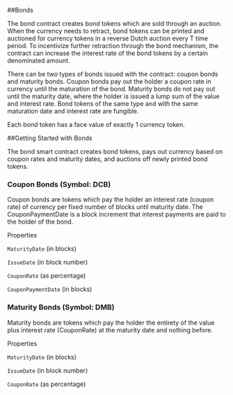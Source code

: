 ##Bonds

The bond contract creates bond tokens which are sold through an auction. When the currency needs to retract, bond tokens can be printed and auctioned for currency tokens in a reverse Dutch auction every T time period. To incentivize further retraction through the bond mechanism, the contract can increase the interest rate of the bond tokens by a certain denominated amount.

There can be two types of bonds issued with the contract: coupon bonds and maturity bonds. Coupon bonds pay out the holder a coupon rate in currency until the maturation of the bond. Maturity bonds do not pay out until the maturity date, where the holder is issued a lump sum of the value and interest rate. Bond tokens of the same type and with the same maturation date and interest rate are fungible.

Each bond token has a face value of exactly 1 currency token. 

##Getting Started with Bonds

The bond smart contract creates bond tokens, pays out currency based on coupon rates and maturity dates, and auctions off newly printed bond tokens. 

### Coupon Bonds (Symbol: DCB)

Coupon bonds are tokens which pay the holder an interest rate (coupon rate) of currency per fixed number of blocks until maturity date. The CouponPaymentDate is a block increment that interest payments are paid to the holder of the bond. 

Properties

`MaturityDate` (in blocks)

`IssueDate` (in block number)

`CouponRate` (as percentage)

`CouponPaymentDate` (in blocks)


### Maturity Bonds (Symbol: DMB)

Maturity bonds are tokens which pay the holder the entirety of the value plus interest rate (CouponRate) at the maturity date and nothing before. 

Properties

`MaturityDate` (in blocks)

`IssueDate` (in block number)

`CouponRate` (as percentage)





